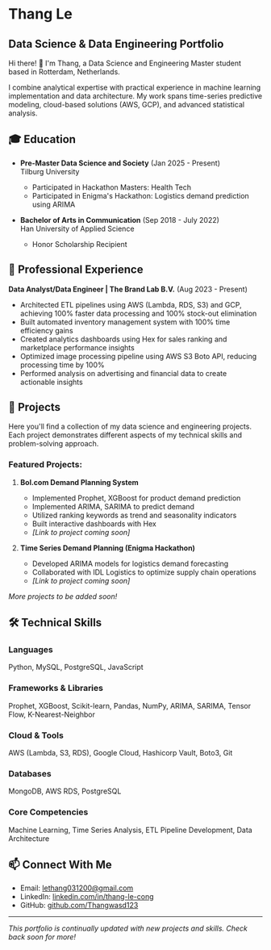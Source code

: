 # Thang Le

## Data Science & Data Engineering Portfolio

Hi there! 👋 I'm Thang, a Data Science and Engineering Master student based in Rotterdam, Netherlands.

I combine analytical expertise with practical experience in machine learning implementation and data architecture. My work spans time-series predictive modeling, cloud-based solutions (AWS, GCP), and advanced statistical analysis.

## 🎓 Education

- **Pre-Master Data Science and Society** (Jan 2025 - Present)  
  Tilburg University
  - Participated in Hackathon Masters: Health Tech
  - Participated in Enigma's Hackathon: Logistics demand prediction using ARIMA

- **Bachelor of Arts in Communication** (Sep 2018 - July 2022)  
  Han University of Applied Science
  - Honor Scholarship Recipient

## 💼 Professional Experience

**Data Analyst/Data Engineer | The Brand Lab B.V.** (Aug 2023 - Present)

- Architected ETL pipelines using AWS (Lambda, RDS, S3) and GCP, achieving 100% faster data processing and 100% stock-out elimination
- Built automated inventory management system with 100% time efficiency gains
- Created analytics dashboards using Hex for sales ranking and marketplace performance insights
- Optimized image processing pipeline using AWS S3 Boto API, reducing processing time by 100%
- Performed analysis on advertising and financial data to create actionable insights

## 🚀 Projects

Here you'll find a collection of my data science and engineering projects. Each project demonstrates different aspects of my technical skills and problem-solving approach.

### Featured Projects:

1. **Bol.com Demand Planning System**
   - Implemented Prophet, XGBoost for product demand prediction
   - Implemented ARIMA, SARIMA to predict demand
   - Utilized ranking keywords as trend and seasonality indicators
   - Built interactive dashboards with Hex
   - _[Link to project coming soon]_

2. **Time Series Demand Planning (Enigma Hackathon)**
   - Developed ARIMA models for logistics demand forecasting
   - Collaborated with IDL Logistics to optimize supply chain operations
   - _[Link to project coming soon]_
     
_More projects to be added soon!_

## 🛠️ Technical Skills

### Languages
Python, MySQL, PostgreSQL, JavaScript

### Frameworks & Libraries
Prophet, XGBoost, Scikit-learn, Pandas, NumPy, ARIMA, SARIMA, Tensor Flow, K-Nearest-Neighbor

### Cloud & Tools
AWS (Lambda, S3, RDS), Google Cloud, Hashicorp Vault, Boto3, Git

### Databases
MongoDB, AWS RDS, PostgreSQL

### Core Competencies
Machine Learning, Time Series Analysis, ETL Pipeline Development, Data Architecture

## 📫 Connect With Me

- Email: [lethang031200@gmail.com](mailto:lethang031200@gmail.com)
- LinkedIn: [linkedin.com/in/thang-le-cong](https://www.linkedin.com/in/thang-le-cong/)
- GitHub: [github.com/Thangwasd123](https://github.com/Thangwasd123)

---

*This portfolio is continually updated with new projects and skills. Check back soon for more!*
